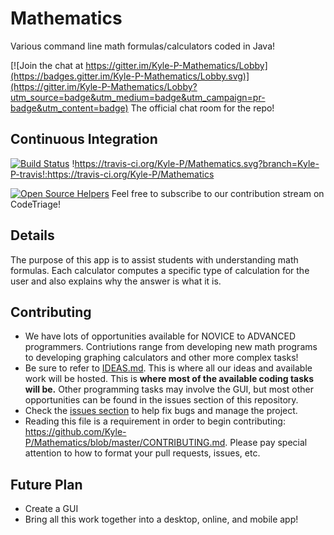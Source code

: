 # Mathematics
Various command line math formulas/calculators coded in Java!

[![Join the chat at https://gitter.im/Kyle-P-Mathematics/Lobby](https://badges.gitter.im/Kyle-P-Mathematics/Lobby.svg)](https://gitter.im/Kyle-P-Mathematics/Lobby?utm_source=badge&utm_medium=badge&utm_campaign=pr-badge&utm_content=badge) The official chat room for the repo!

## Continuous Integration
[![Build Status](https://travis-ci.org/Kyle-P/Mathematics.svg?branch=master)](https://travis-ci.org/Kyle-P/Mathematics)
!https://travis-ci.org/Kyle-P/Mathematics.svg?branch=Kyle-P-travis!:https://travis-ci.org/Kyle-P/Mathematics

[![Open Source Helpers](https://www.codetriage.com/kyle-p/mathematics/badges/users.svg)](https://www.codetriage.com/kyle-p/mathematics)
Feel free to subscribe to our contribution stream on CodeTriage!

## Details
The purpose of this app is to assist students with understanding math formulas. Each calculator computes a specific type of calculation for the user and also explains why the answer is what it is.

## Contributing
- We have lots of opportunities available for NOVICE to ADVANCED programmers. Contriutions range from developing new math programs to developing graphing calculators and other more complex tasks!
- Be sure to refer to [IDEAS.md](https://github.com/Kyle-P/Mathematics/blob/master/IDEAS.md). This is where all our ideas and available work will be hosted. This is **where most of the available coding tasks will be.** Other programming tasks may involve the GUI, but most other opportunities can be found in the issues section of this repository.
- Check the [issues section](https://github.com/Kyle-P/Mathematics/issues) to help fix bugs and manage the project.
- Reading this file is a requirement in order to begin contributing: https://github.com/Kyle-P/Mathematics/blob/master/CONTRIBUTING.md. Please pay special attention to how to format your pull requests, issues, etc.

## Future Plan
- Create a GUI
- Bring all this work together into a desktop, online, and mobile app!
